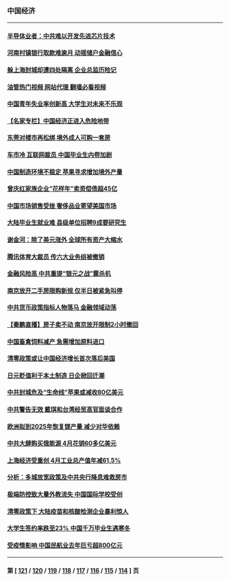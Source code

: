 ### 中国经济
---
#### [半导体业者：中共难以开发先进芯片技术](../../pages/ncid283/n13743079.md?05231645) 
#### [河南村镇银行取款难逾月 动摇储户金融信心](../../pages/ncid283/n13743006.md?05231645) 
#### [躲上海封城却遭四处隔离 企业总监历险记](../../pages/ncid283/n13742979.md?05231645) 
#### [油管热门视频 网站代理 翻墙必看视频](http://209.222.30.114:81/youtube.html?05231645)
#### [中国青年失业率创新高 大学生对未来不乐观](../../pages/ncid283/n13742969.md?05231645) 
#### [【名家专栏】中国经济正进入危险地带](../../pages/ncid283/n13742856.md?05231645) 
#### [东莞对楼市再松绑 境外成人可购一套房](../../pages/ncid283/n13742732.md?05231645) 
#### [车市冷 互联网裁员 中国毕业生内卷加剧](../../pages/ncid283/n13742607.md?05231645) 
#### [中国制造环境不稳定 苹果寻求增加境外产量](../../pages/ncid283/n13742351.md?05231645) 
#### [曾庆红家族企业“花样年”卖资偿债超45亿](../../pages/ncid283/n13742358.md?05231645) 
#### [中国市场销售受挫 奢侈品业寄望美国市场](../../pages/ncid283/n13742248.md?05231645) 
#### [大陆毕业生就业难 县级单位招聘9成要研究生](../../pages/ncid283/n13742186.md?05231645) 
#### [谢金河：除了美元涨外 全球所有资产大缩水](../../pages/ncid283/n13742038.md?05231645) 
#### [腾讯体育大裁员 传六大业务组被撤销](../../pages/ncid283/n13742080.md?05231645) 
#### [金融风险高 中共重提“银元之战”露杀机](../../pages/ncid283/n13742039.md?05231645) 
#### [南京放开二手房限购新规 仅半日被紧急叫停](../../pages/ncid283/n13741971.md?05231645) 
#### [中共货币政策指标人物落马 金融领域动荡](../../pages/ncid283/n13741950.md?05231645) 
#### [【秦鹏直播】房子卖不动 南京放开限制2小时撤回](../../pages/ncid283/n13741862.md?05231645) 
#### [中国畜禽饲料减产 急需增加原料进口](../../pages/ncid283/n13741776.md?05231645) 
#### [清零政策或让中国经济增长首次落后美国](../../pages/ncid283/n13741818.md?05231645) 
#### [日元贬值利于本土制造 日企掀回迁潮](../../pages/ncid283/n13741770.md?05231645) 
#### [中共封城危及“生命线”苹果或减收80亿美元](../../pages/ncid283/n13741762.md?05231645) 
#### [中共警告无效 戴琪和台湾经贸高官面谈合作](../../pages/ncid283/n13741718.md?05231645) 
#### [欧洲拟到2025年恢复镁产量 减少对华依赖](../../pages/ncid283/n13741694.md?05231645) 
#### [中共大肆购买俄能源 4月花销60多亿美元](../../pages/ncid283/n13741698.md?05231645) 
#### [上海经济受重创 4月工业总产值年减61.5%](../../pages/ncid283/n13741423.md?05231645) 
#### [分析：多城放宽政策及中共央行降息难救房市](../../pages/ncid283/n13741415.md?05231645) 
#### [极端防控致大量外教流失 中国国际学校受创](../../pages/ncid283/n13741383.md?05231645) 
#### [清零政策下 大陆疫苗和核酸检测企业暴利惊人](../../pages/ncid283/n13741225.md?05231645) 
#### [大学生签约率跌至23% 中国千万毕业生遇寒冬](../../pages/ncid283/n13741056.md?05231645) 
#### [受疫情影响 中国民航业去年巨亏超800亿元](../../pages/ncid283/n13741096.md?05231645) 

---
#### 第 [ [121](./121.md?05231645) / [120](./120.md?05231645) / [119](./119.md?05231645) / [118](./118.md?05231645) / [117](./117.md?05231645) / [116](./116.md?05231645) / [115](./115.md?05231645) / [114](./114.md?05231645) ] 页
